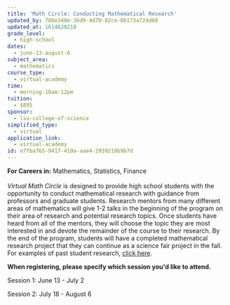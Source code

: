 ```yaml
---
title: 'Math Circle: Conducting Mathematical Research'
updated_by: 70be348e-36d9-4d70-82ce-0b173a724d68
updated_at: 1614620210
grade_level:
  - high-school
dates:
  - june-13-august-6
subject_area:
  - mathematics
course_type:
  - virtual-academy
time:
  - morning-10am-12pm
tuition:
  - $895
sponsor:
  - lsu-college-of-science
simplified_type:
  - virtual
application_link:
  - virtual-academy
id: e7fba765-9417-419a-aae4-2939210b9b7d
---
```

<b>For Careers in:</b> Mathematics, Statistics, Finance<br><br>
<i>Virtual Math Circle</i> is designed to provide high school students with the opportunity to conduct mathematical research with guidance from professors and graduate students. Research mentors from many different areas of mathematics will give 1-2 talks in the beginning of the program on their area of research and potential research topics. Once students have heard from all of the mentors, they will choose the topic they are most interested in and devote the remainder of the course to their research. By the end of the program, students will have a completed mathematical research project that they can continue as a science fair project in the fall. For examples of past student research, <a href="https://www.mathcircle.us/student-research" target="_blank">click here</a>.

<b>When registering, please specify which session you'd like to attend.</b>

Session 1: June 13 - July 2

Session 2: July 18 - August 6